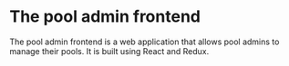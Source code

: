 # The pool admin frontend

The pool admin frontend is a web application that allows pool admins to manage their pools. It is built using React and Redux.
